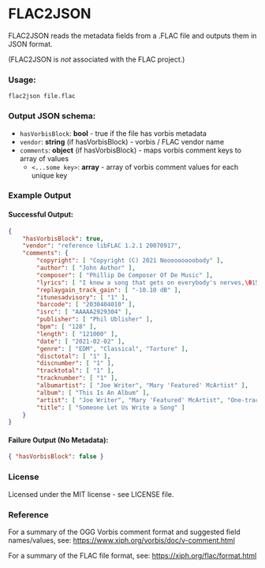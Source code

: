 #  FLAC2JSON

FLAC2JSON reads the metadata fields from a .FLAC file and outputs them in JSON format.

(FLAC2JSON is *not* associated with the FLAC project.)

### Usage:
`flac2json file.flac`

### Output JSON schema:

   - `hasVorbisBlock`: **bool**                       - true if the file has vorbis metadata
   - `vendor`:         **string** (if hasVorbisBlock) - vorbis / FLAC vendor name
   - `comments`:       **object** (if hasVorbisBlock) - maps vorbis comment keys to array of values
        - `<...some key>`: **array<string>** - array of vorbis comment values for each unique key

### Example Output

#### Successful Output:

```json
{
	"hasVorbisBlock": true,
	"vendor": "reference libFLAC 1.2.1 20070917",
	"comments": {
		"copyright": [ "Copyright (C) 2021 Nooooooooobody" ],
		"author": [ "John Author" ],
		"composer": [ "Phillip De Composer Of De Music" ],
		"lyrics": [ "I know a song that gets on everybody's nerves,\015\012everybody's nerves,\015\012everybody's nerves." ],
		"replaygain_track_gain": [ "-10.10 dB" ],
		"itunesadvisory": [ "1" ],
		"barcode": [ "2030404010" ],
		"isrc": [ "AAAAA2929304" ],
		"publisher": [ "Phil Ublisher" ],
		"bpm": [ "128" ],
		"length": [ "121000" ],
		"date": [ "2021-02-02" ],
		"genre": [ "EDM", "Classical", "Torture" ],
		"disctotal": [ "1" ],
		"discnumber": [ "1" ],
		"tracktotal": [ "1" ],
		"tracknumber": [ "1" ],
		"albumartist": [ "Joe Writer", "Mary 'Featured' McArtist" ],
		"album": [ "This Is An Album" ],
		"artist": [ "Joe Writer", "Mary 'Featured' McArtist", "One-tracks McGee" ],
		"title": [ "Someone Let Us Write a Song" ]
	}
}
```

#### Failure Output (No Metadata):

```json
{ "hasVorbisBlock": false }
```

### License

Licensed under the MIT license - see LICENSE file.

### Reference

For a summary of the OGG Vorbis comment format and suggested field names/values, see:
https://www.xiph.org/vorbis/doc/v-comment.html

For a summary of the FLAC file format, see:
https://xiph.org/flac/format.html